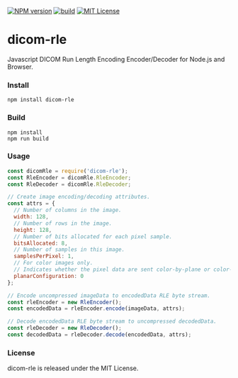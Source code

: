 [![NPM version][npm-version-image]][npm-url] [![build][build-image]][build-url] [![MIT License][license-image]][license-url] 

# dicom-rle
Javascript DICOM Run Length Encoding Encoder/Decoder for Node.js and Browser.

### Install

	npm install dicom-rle

### Build

	npm install
	npm run build

### Usage
```js
const dicomRle = require('dicom-rle');
const RleEncoder = dicomRle.RleEncoder;
const RleDecoder = dicomRle.RleDecoder;

// Create image encoding/decoding attributes.
const attrs = {
  // Number of columns in the image.
  width: 128,
  // Number of rows in the image.
  height: 128,
  // Number of bits allocated for each pixel sample.
  bitsAllocated: 8,
  // Number of samples in this image.
  samplesPerPixel: 1,
  // For color images only.
  // Indicates whether the pixel data are sent color-by-plane or color-by-pixel.
  planarConfiguration: 0
};

// Encode uncompressed imageData to encodedData RLE byte stream.
const rleEncoder = new RleEncoder();
const encodedData = rleEncoder.encode(imageData, attrs);

// Decode encodedData RLE byte stream to uncompressed decodedData.
const rleDecoder = new RleDecoder();
const decodedData = rleDecoder.decode(encodedData, attrs);
```

### License
dicom-rle is released under the MIT License.

[npm-url]: https://npmjs.org/package/dicom-rle
[npm-version-image]: https://img.shields.io/npm/v/dicom-rle.svg?style=flat

[build-url]: https://github.com/PantelisGeorgiadis/dicom-rle/actions/workflows/build.yml
[build-image]: https://github.com/PantelisGeorgiadis/dicom-rle/actions/workflows/build.yml/badge.svg?branch=master

[license-image]: https://img.shields.io/badge/license-MIT-blue.svg?style=flat
[license-url]: LICENSE.txt
